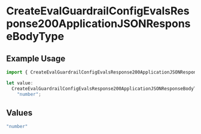 # CreateEvalGuardrailConfigEvalsResponse200ApplicationJSONResponseBodyType

## Example Usage

```typescript
import { CreateEvalGuardrailConfigEvalsResponse200ApplicationJSONResponseBodyType } from "@orq-ai/node/models/operations";

let value:
  CreateEvalGuardrailConfigEvalsResponse200ApplicationJSONResponseBodyType =
    "number";
```

## Values

```typescript
"number"
```